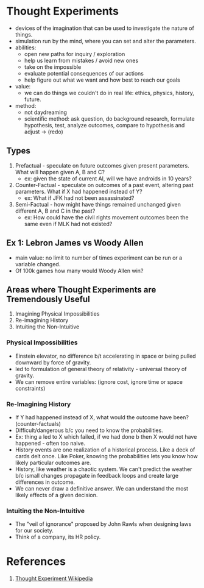 # Thought Experiments

* devices of the imagination that can be used to investigate the nature of things.
* simulation run by the mind, where you can set and alter the parameters.
* abilities:
    * open new paths for inquiry / exploration
    * help us learn from mistakes / avoid new ones
    * take on the impossible
    * evaluate potential consequences of our actions
    * help figure out what we want and how best to reach our goals
* value:
    * we can do things we couldn't do in real life: ethics, physics, history, future.
* method:
    * not daydreaming
    * scientific method: ask question, do background research, formulate hypothesis, test, analyze outcomes, compare to hypothesis and adjust -> (redo)

## Types
1. Prefactual - speculate on future outcomes given present parameters. What will happen given A, B and C?
    - ex: given the state of current AI, will we have androids in 10 years?
2. Counter-Factual - speculate on outcomes of a past event, altering past parameters. What if X had happened instead of Y?
    - ex: What if JFK had not been assassinated?
3. Semi-Factual - how might have things remained unchanged given different A, B and C in the past?
    - ex: How could have the civil rights movement outcomes been the same even if MLK had not existed? 

## Ex 1: Lebron James vs Woody Allen
* main value: no limit to number of times experiment can be run or a variable changed.
* Of 100k games how many would Woody Allen win?

## Areas where Thought Experiments are Tremendously Useful
1. Imagining Physical Impossibilities
2. Re-imagining History
3. Intuiting the Non-Intuitive

### Physical Impossibilities
* Einstein elevator, no difference b/t accelerating in space or being pulled downward by force of gravity.
* led to formulation of general theory of relativity - universal theory of gravity.
* We can remove entire variables: (ignore cost, ignore time or space constraints)

### Re-Imagining History
* If Y had happened instead of X, what would the outcome have been? (counter-factuals)
* Difficult/dangerous b/c you need to know the probabilities.
* Ex: thing a led to X which failed, if we had done b then X would not have happened - often too naive.
* History events are one realization of a historical process. Like a deck of cards delt once. Like Poker, knowing the probabilities lets you know how likely particular outcomes are.
* History, like weather is a chaotic system. We can't predict the weather b/c ismall changes propagate in feedback loops and create large differences in outcome.
* We can never draw a definitive answer. We can understand the most likely effects of a given decision.


### Intuiting the Non-Intuitive
* The "veil of ignorance" proposed by John Rawls when designing laws for our society.
* Think of a company, its HR policy.


# References
1. [Thought Experiment Wikipedia](https://en.wikipedia.org/wiki/Thought_experiment#Types)